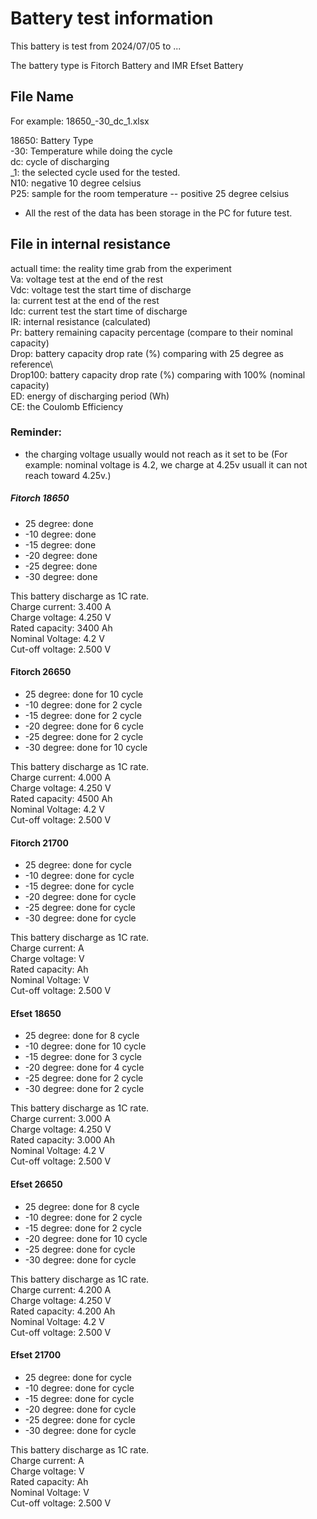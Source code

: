 # Battery test information
This battery is test from 2024/07/05 to ...

The battery type is Fitorch Battery and IMR Efset Battery

## File Name
For example: 18650_-30_dc_1.xlsx

18650:  Battery Type\
-30:    Temperature while doing the cycle\
dc:     cycle of discharging\
_1:     the selected cycle used for the tested.\
N10:    negative 10 degree celsius\
P25:    sample for the room temperature -- positive 25 degree celsius 

* All the rest of the data has been storage in the PC for future test.

## File in internal resistance

actuall time:  the reality time grab from the experiment\
Va:         voltage test at the end of the rest\
Vdc:        voltage test the start time of discharge\
Ia:         current test at the end of the rest\
Idc:        current test the start time of discharge\
IR:         internal resistance (calculated)\
Pr:         battery remaining capacity percentage (compare to their nominal capacity)\
Drop:       battery capacity drop rate (%) comparing with 25 degree as reference\          
Drop100:    battery capacity drop rate (%) comparing with 100% (nominal capacity)\
ED:         energy of discharging period (Wh)\
CE:         the Coulomb Efficiency





### Reminder:
* the charging voltage usually would not reach as it set to be (For example: nominal voltage is 4.2, we charge at 4.25v usuall it can not reach toward 4.25v.)
##### Fitorch 18650
* 25 degree: done
* -10 degree: done
* -15 degree: done
* -20 degree: done
* -25 degree: done
* -30 degree: done

This battery discharge as 1C rate.\
Charge current: 3.400 A\
Charge voltage: 4.250 V\
Rated capacity: 3400 Ah\
Nominal Voltage: 4.2 V\
Cut-off voltage: 2.500 V




#### Fitorch 26650
* 25 degree: done for 10 cycle 
* -10 degree: done for 2 cycle 
* -15 degree: done for 2 cycle 
* -20 degree: done for 6 cycle
* -25 degree: done for 2 cycle
* -30 degree: done for 10 cycle

This battery discharge as 1C rate.\
Charge current: 4.000 A\
Charge voltage: 4.250 V\
Rated capacity: 4500 Ah\
Nominal Voltage: 4.2 V\
Cut-off voltage: 2.500 V

#### Fitorch 21700
* 25 degree: done for  cycle 
* -10 degree: done for  cycle 
* -15 degree: done for  cycle 
* -20 degree: done for  cycle
* -25 degree: done for  cycle
* -30 degree: done for  cycle

This battery discharge as 1C rate.\
Charge current:  A\
Charge voltage:  V\
Rated capacity:  Ah\
Nominal Voltage:  V\
Cut-off voltage: 2.500 V

#### Efset 18650
* 25 degree: done for 8 cycle 
* -10 degree: done for 10 cycle 
* -15 degree: done for 3 cycle 
* -20 degree: done for 4 cycle
* -25 degree: done for 2 cycle
* -30 degree: done for 2 cycle

This battery discharge as 1C rate.\
Charge current: 3.000 A\
Charge voltage: 4.250 V\
Rated capacity: 3.000 Ah\
Nominal Voltage: 4.2 V\
Cut-off voltage: 2.500 V

#### Efset 26650
* 25 degree: done for 8 cycle 
* -10 degree: done for 2 cycle 
* -15 degree: done for 2 cycle 
* -20 degree: done for 10 cycle
* -25 degree: done for  cycle
* -30 degree: done for  cycle

This battery discharge as 1C rate.\
Charge current: 4.200 A\
Charge voltage: 4.250 V\
Rated capacity: 4.200 Ah\
Nominal Voltage:  4.2 V\
Cut-off voltage: 2.500 V

#### Efset 21700
* 25 degree: done for  cycle 
* -10 degree: done for  cycle 
* -15 degree: done for  cycle 
* -20 degree: done for  cycle
* -25 degree: done for  cycle
* -30 degree: done for  cycle

This battery discharge as 1C rate.\
Charge current:  A\
Charge voltage:  V\
Rated capacity:  Ah\
Nominal Voltage:  V\
Cut-off voltage: 2.500 V
